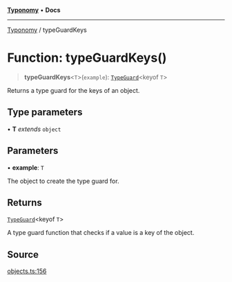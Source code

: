 [**Typonomy**](../README.md) • **Docs**

***

[Typonomy](../globals.md) / typeGuardKeys

# Function: typeGuardKeys()

> **typeGuardKeys**\<`T`\>(`example`): [`TypeGuard`](../type-aliases/TypeGuard.md)\<keyof `T`\>

Returns a type guard for the keys of an object.

## Type parameters

• **T** *extends* `object`

## Parameters

• **example**: `T`

The object to create the type guard for.

## Returns

[`TypeGuard`](../type-aliases/TypeGuard.md)\<keyof `T`\>

A type guard function that checks if a value is a key of the object.

## Source

[objects.ts:156](https://github.com/softcraft-development/typonomy/blob/71207c5f8a51cd78ebdeff79293f44e522cae748/src/objects.ts#L156)
